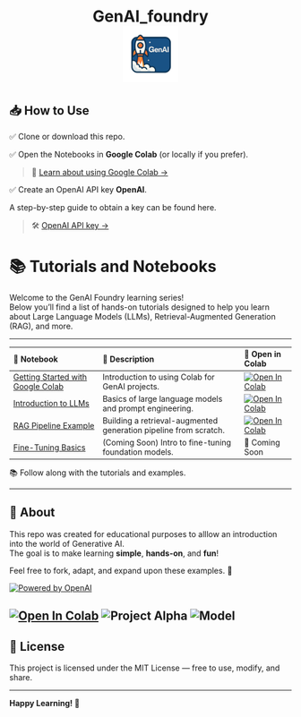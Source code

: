 <h1 align="center">
  GenAI_foundry
  <br>
  <img src="images/genai.png" alt="GenAI Badge" width="100">

## 📥 How to Use

✅ Clone or download this repo.  

✅ Open the Notebooks in **Google Colab** (or locally if you prefer). 

> 📖 [Learn about using Google Colab →](docs/collab_notes.md)

✅ Create an OpenAI API key **OpenAI**.

A step-by-step guide to obtain a key can be found here.
> 🛠 [OpenAI API key →](docs/openai.md)


# 📚 Tutorials and Notebooks

Welcome to the GenAI Foundry learning series!  
Below you’ll find a list of hands-on tutorials designed to help you learn about Large Language Models (LLMs), Retrieval-Augmented Generation (RAG), and more.

---

| 📓 Notebook | 🧠 Description | 🚀 Open in Colab |
|:-----------|:---------------|:----------------|
| [Getting Started with Google Colab](notebooks/getting_started_colab.ipynb) | Introduction to using Colab for GenAI projects. | [![Open In Colab](https://colab.research.google.com/assets/colab-badge.svg)](https://colab.research.google.com/github/yourusername/GenAI_foundry/blob/main/notebooks/getting_started_colab.ipynb) |
| [Introduction to LLMs](notebooks/introduction_to_llms.ipynb) | Basics of large language models and prompt engineering. | [![Open In Colab](https://colab.research.google.com/assets/colab-badge.svg)](https://colab.research.google.com/github/yourusername/GenAI_foundry/blob/main/notebooks/introduction_to_llms.ipynb) |
| [RAG Pipeline Example](notebooks/rag_pipeline_example.ipynb) | Building a retrieval-augmented generation pipeline from scratch. | [![Open In Colab](https://colab.research.google.com/assets/colab-badge.svg)](https://colab.research.google.com/github/yourusername/GenAI_foundry/blob/main/notebooks/rag_pipeline_example.ipynb) |
| [Fine-Tuning Basics](notebooks/fine_tuning_basics.ipynb) | (Coming Soon) Intro to fine-tuning foundation models. | 🚧 Coming Soon |
📚 Follow along with the tutorials and examples.

---

## 📢 About

This repo was created for educational purposes to alllow an introduction into the world of Generative AI.  
The goal is to make learning **simple**, **hands-on**, and **fun**!

Feel free to fork, adapt, and expand upon these examples. 🚀

[![Powered by OpenAI](https://img.shields.io/badge/Powered_by-OpenAI-blue?logo=openai)](https://openai.com/)

[![Open In Colab](https://colab.research.google.com/assets/colab-badge.svg)](https://colab.research.google.com/github/yourusername/your-repo/blob/main/your_notebook.ipynb)
![Project Alpha](images/project_alpha_badge.png)
![Model](https://img.shields.io/badge/model-OpenAI%20GPT--4o--mini-blue)
---

## 📝 License

This project is licensed under the MIT License — free to use, modify, and share.

---

**Happy Learning! 🌟**

